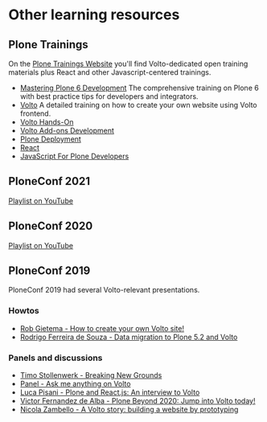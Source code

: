# Other learning resources

## Plone Trainings

On the [Plone Trainings Website](https://training.plone.org) you'll find
Volto-dedicated open training materials plus React and other
Javascript-centered trainings.

- [Mastering Plone 6 Development](https://training.plone.org/5/mastering-plone/)
  The comprehensive training on Plone 6 with best practice tips for developers and integrators.
- [Volto](https://training.plone.org/5/volto/index.html)
  A detailed training on how to create your own website using Volto frontend.
- [Volto Hands-On](https://training.plone.org/5/voltohandson/index.html)
- [Volto Add-ons Development](https://training.plone.org/5/voltoaddons/index.html)
- [Plone Deployment](https://training.plone.org/5/plone-deployment/index.html)
- [React](https://training.plone.org/5/react/index.html)
- [JavaScript For Plone Developers](https://training.plone.org/5/javascript/index.html)

## PloneConf 2021

[Playlist on YouTube](https://www.youtube.com/playlist?list=PLGN9BI-OAQkQDLQinBwdEXpebDTQCwdGi)

## PloneConf 2020

[Playlist on YouTube](https://www.youtube.com/playlist?list=PLGN9BI-OAQkTJPayNdKIZ8lLDm5RVOLV3)

## PloneConf 2019

PloneConf 2019 had several Volto-relevant presentations.

### Howtos

- [Rob Gietema - How to create your own Volto site!](https://www.youtube.com/watch?v=3QLN8tsjjf4)
- [Rodrigo Ferreira de Souza - Data migration to Plone 5.2 and Volto](https://www.youtube.com/watch?v=kb9SEsnllqE)

### Panels and discussions

- [Timo Stollenwerk - Breaking New Grounds](https://www.youtube.com/watch?v=9nRxgeCuIDs)
- [Panel - Ask me anything on Volto](https://www.youtube.com/watch?v=jwbpXJlDVOs)
- [Luca Pisani - Plone and React.js: An interview to Volto](https://www.youtube.com/watch?v=JZFUOG843no)
- [Victor Fernandez de Alba - Plone Beyond 2020: Jump into Volto today!](https://www.youtube.com/watch?v=8QrGOgXo1Js)
- [Nicola Zambello - A Volto story: building a website by prototyping](https://www.youtube.com/watch?v=xtxJURICkWc)

